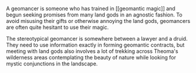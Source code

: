 A geomancer is someone who has trained in [[geomantic magic]] and begun seeking promises from many land gods in an agnostic fashion.  To avoid misusing their gifts or otherwise annoying the land gods, geomancers are often quite hesitant to use their magic.

The stereotypical geomancer is somewhere between a lawyer and a druid.  They need to use information exactly in forming geomantic contracts, but meeting with land gods also involves a lot of trekking across Theoma's wilderness areas contemplating the beauty of nature while looking for mystic conjunctions in the landscape.